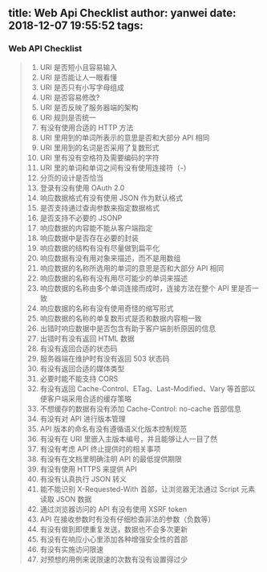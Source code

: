 title: Web Api Checklist
author: yanwei
date: 2018-12-07 19:55:52
tags:
---
### Web API Checklist
> 1. URI 是否短小且容易输入
> 2. URI 是否能让人一眼看懂
> 3. URI 是否只有小写字母组成
> 4. URI 是否容易修改?
> 5. URI 是否反映了服务器端的架构
> 6. URI 规则是否统一
> 7. 有没有使用合适的 HTTP 方法
> 8. URI 里用到的单词所表示的意思是否和大部分 API 相同
> 9. URI 里用到的名词是否采用了复数形式
> 10. URI 里有没有空格符及需要编码的字符
> 11. URI 里的单词和单词之间有没有使用连接符（-）
> 12. 分页的设计是否恰当
> 13. 登录有没有使用 OAuth 2.0
> 14. 响应数据格式有没有使用 JSON 作为默认格式
> 15. 是否支持通过查询参数来指定数据格式
> 16. 是否支持不必要的 JSONP
> 17. 响应数据的内容能不能从客户端指定
> 18. 响应数据中是否存在必要的封装
> 19. 响应数据的结构有没有尽量做到扁平化
> 20. 响应数据有没有用对象来描述，而不是用数组
> 21. 响应数据的名称所选用的单词的意思是否和大部分 API 相同
> 22. 响应数据的名称有没有用尽可能少的单词来描述
> 23. 响应数据的名称由多个单词连接而成时，连接方法在整个 API 里是否一致
> 24. 响应数据的名称有没有使用奇怪的缩写形式
> 25. 响应数据的名称的单复数形式是否和数据内容相一致
> 26. 出错时响应数据中是否包含有助于客户端剖析原因的信息
> 27. 出错时有没有返回 HTML 数据
> 28. 有没有返回合适的状态码
> 29. 服务器端在维护时有没有返回 503 状态码
> 30. 有没有返回合适的媒体类型
> 31. 必要时能不能支持 CORS
> 32. 有没有返回 Cache-Control、ETag、Last-Modified、Vary 等首部以便客户端采用合适的缓存策略
> 33. 不想缓存的数据有没有添加 Cache-Control: no-cache 首部信息
> 34. 有没有对 API 进行版本管理
> 35. API 版本的命名有没有遵循语义化版本控制规范
> 36. 有没有在 URI 里嵌入主版本编号，并且能够让人一目了然
> 37. 有没有考虑 API 终止提供时的相关事项
> 38. 有没有在文档里明确注明 API 的最低提供期限
> 39. 有没有使用 HTTPS 来提供 API
> 40. 有没有认真执行 JSON 转义
> 41. 能不能识别 X-Requested-With 首部，让浏览器无法通过 Script 元素读取 JSON 数据
> 42. 通过浏览器访问的 API 有没有使用 XSRF token
> 43. API 在接收参数时有没有仔细检查非法的参数（负数等）
> 44. 有没有做到即使重复发送，数据也不会多次更新
> 45. 有没有在响应小心里添加各种增强安全性的首部
> 46. 有没有实施访问限速
> 47. 对预想的用例来说限速的次数有没有设置得过少
